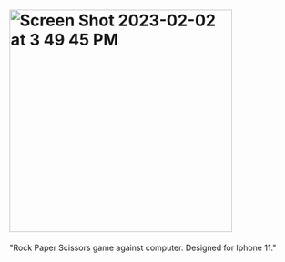 # <img width="391" alt="Screen Shot 2023-02-02 at 3 49 45 PM" src="https://user-images.githubusercontent.com/123691449/216331629-f9568288-f6aa-4650-9d2d-d4a71162bc42.png">
"Rock Paper Scissors game against computer. Designed for Iphone 11."
